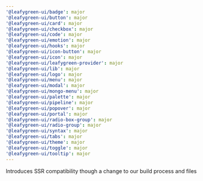 ```yaml
---
'@leafygreen-ui/badge': major
'@leafygreen-ui/button': major
'@leafygreen-ui/card': major
'@leafygreen-ui/checkbox': major
'@leafygreen-ui/code': major
'@leafygreen-ui/emotion': major
'@leafygreen-ui/hooks': major
'@leafygreen-ui/icon-button': major
'@leafygreen-ui/icon': major
'@leafygreen-ui/leafygreen-provider': major
'@leafygreen-ui/lib': major
'@leafygreen-ui/logo': major
'@leafygreen-ui/menu': major
'@leafygreen-ui/modal': major
'@leafygreen-ui/mongo-menu': major
'@leafygreen-ui/palette': major
'@leafygreen-ui/pipeline': major
'@leafygreen-ui/popover': major
'@leafygreen-ui/portal': major
'@leafygreen-ui/radio-box-group': major
'@leafygreen-ui/radio-group': major
'@leafygreen-ui/syntax': major
'@leafygreen-ui/tabs': major
'@leafygreen-ui/theme': major
'@leafygreen-ui/toggle': major
'@leafygreen-ui/tooltip': major
---
```


Introduces SSR compatibility though a change to our build process and files
